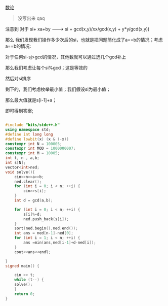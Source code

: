 [数论](https://codeforces.com/problemset/problem/2007/C)

> 没写出来 qaq

注意到 对于 si+ xa+by --->  si + gcd(x,y)*(x*x/gcd(x,y) + y*y/gcd(x,y))

那么 我们发现我们操作多少次后的si，也就是把问题简化成了a==b的情况；考虑a==b的情况:

对于任何si-sj>gcd的情况，其他数就可以通过选几个gcd补上

那么我们考虑让每个si%gcd；这是等效的

然后对si排序

剩下的，我们考虑枚举最小值；我们假设si为最小值；

那么最大值就是s[i-1]+a；

即可得到答案;

```cpp

#include "bits/stdc++.h"
using namespace std;
#define int long long
#define lowbit(x) (x & (-x))
constexpr int N = 100005;
constexpr int MOD = 1000000007;
constexpr int M = 10005;
int t, n , a,b;
int s[N];
vector<int>ned;
void solve(){
    cin>>n>>a>>b;
    ned.clear();
    for (int i = 0; i < n; ++i) {
        cin>>s[i];
    }
    int d = gcd(a,b);

    for (int i = 0; i < n; ++i) {
        s[i]%=d;
        ned.push_back(s[i]);
    }
    sort(ned.begin(),ned.end());
    int ans = ned[n-1]-ned[0];
    for (int i = 1; i < n; ++i) {
        ans =min(ans,ned[i-1]+d-ned[i]);
    }
    cout<<ans<<endl;

}
signed main() {

    cin >> t;
    while (t--) {
    solve();
    }
    return 0;
}
```
 
